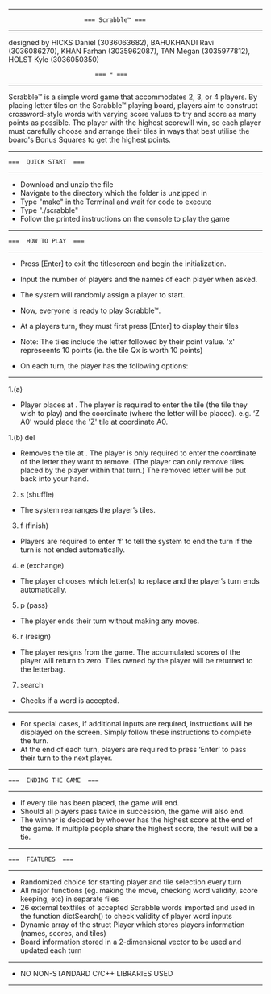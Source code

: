 ------------------------------------------------------------------------
                         === Scrabble™ ===
------------------------------------------------------------------------         
  designed by HICKS Daniel (3036063682), BAHUKHANDI Ravi (3036086270), 
KHAN Farhan (3035962087), TAN Megan (3035977812), HOLST Kyle (3036050350)

                            === * ===
------------------------------------------------------------------------
Scrabble™ is a simple word game that accommodates 2, 3, or 4 players. 
By placing letter tiles on the Scrabble™ playing board, players aim 
to construct crossword-style words with varying score values to try 
and score as many points as possible. The player with the highest 
scorewill win, so each player must carefully choose and arrange their
tiles in ways that best utilise the board's Bonus Squares to get the
highest points.

-------------------------------------------------------------------------
    ===  QUICK START  ===
-------------------------------------------------------------------------
* Download and unzip the file
* Navigate to the directory which the folder is unzipped in
* Type "make" in the Terminal and wait for code to execute
* Type "./scrabble"
* Follow the printed instructions on the console to play the game


------------------------------------------------------------------------
    ===  HOW TO PLAY  ===
------------------------------------------------------------------------
* Press [Enter] to exit the titlescreen and begin the initialization.
* Input the number of players and the names of each player when asked.
* The system will randomly assign a player to start. 
* Now, everyone is ready to play Scrabble™.

* At a players turn, they must first press [Enter] to display their tiles
* Note: The tiles include the letter followed by their point value. 'x' 
  represeents 10 points (ie. the tile Qx is worth 10 points)
* On each turn, the player has the following options:
------------------------------------------------------------------------
1.(a)  <Tile> <Coord> 
- Player places <Tile> at <Coord>. The player is required to enter the 
  tile (the tile they wish to play) and the coordinate (where the letter 
  will be placed). e.g. ‘Z A0’ would place the 'Z' tile at coordinate A0. 

1.(b) del <Coord>
- Removes the tile at <Coord>. The player is only required to enter the
  coordinate of the letter they want to remove. (The player can only 
  remove tiles placed by the player within that turn.) The removed letter 
  will be put back into your hand.

2. s (shuffle)
- The system rearranges the player’s tiles. 

3. f (finish)
- Players are required to enter ‘f’ to tell the system to end the turn 
  if the turn is not ended automatically.

4. e (exchange)
- The player chooses which letter(s) to replace and the player’s turn 
  ends automatically.

5. p (pass)
- The player ends their turn without making any moves.

6. r (resign)
- The player resigns from the game. The accumulated scores of the player 
  will return to zero. Tiles owned by the player will be returned to the 
  letterbag.

7. search <Word>
- Checks if a word is accepted.
-------------------------------------------------------------------------
* For special cases, if additional inputs are required, instructions will
  be displayed on the screen. Simply follow these instructions to complete
  the turn.
* At the end of each turn, players are required to press ‘Enter’ to pass
  their turn to the next player.
-------------------------------------------------------------------------
    ===  ENDING THE GAME  ===
-------------------------------------------------------------------------
* If every tile has been placed, the game will end.
* Should all players pass twice in succession, the game will also end.
* The winner is decided by whoever has the highest score at the end of
  the game. If multiple people share the highest score, the result will 
  be a tie.

------------------------------------------------------------------------
    ===  FEATURES  ===
------------------------------------------------------------------------
* Randomized choice for starting player and tile selection every turn
* All major functions (eg. making the move, checking word validity, 
  score keeping, etc) in separate files
* 26 external textfiles of accepted Scrabble words imported and used
  in the function dictSearch() to check validity of player word inputs
* Dynamic array of the struct Player which stores players information 
  (names, scores, and tiles)
* Board information stored in a 2-dimensional vector to be used and 
  updated each turn

------------------------------------------------------------------------
 * NO NON-STANDARD C/C++ LIBRARIES USED
------------------------------------------------------------------------